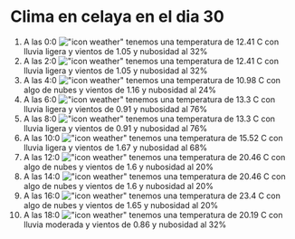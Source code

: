 # Clima en celaya en el dia 30

1. A las 0:0 !["icon weather"](http://openweathermap.org/img/w/10n.png) tenemos una temperatura de 12.41 C con lluvia ligera y  vientos de 1.05 y nubosidad al 32%
1. A las 2:0 !["icon weather"](http://openweathermap.org/img/w/10n.png) tenemos una temperatura de 12.41 C con lluvia ligera y  vientos de 1.05 y nubosidad al 32%
1. A las 4:0 !["icon weather"](http://openweathermap.org/img/w/02n.png) tenemos una temperatura de 10.98 C con algo de nubes y  vientos de 1.16 y nubosidad al 24%
1. A las 6:0 !["icon weather"](http://openweathermap.org/img/w/10n.png) tenemos una temperatura de 13.3 C con lluvia ligera y  vientos de 0.91 y nubosidad al 76%
1. A las 8:0 !["icon weather"](http://openweathermap.org/img/w/10d.png) tenemos una temperatura de 13.3 C con lluvia ligera y  vientos de 0.91 y nubosidad al 76%
1. A las 10:0 !["icon weather"](http://openweathermap.org/img/w/10d.png) tenemos una temperatura de 15.52 C con lluvia ligera y  vientos de 1.67 y nubosidad al 68%
1. A las 12:0 !["icon weather"](http://openweathermap.org/img/w/02d.png) tenemos una temperatura de 20.46 C con algo de nubes y  vientos de 1.6 y nubosidad al 20%
1. A las 14:0 !["icon weather"](http://openweathermap.org/img/w/02d.png) tenemos una temperatura de 20.46 C con algo de nubes y  vientos de 1.6 y nubosidad al 20%
1. A las 16:0 !["icon weather"](http://openweathermap.org/img/w/02d.png) tenemos una temperatura de 23.4 C con algo de nubes y  vientos de 1.65 y nubosidad al 20%
1. A las 18:0 !["icon weather"](http://openweathermap.org/img/w/10d.png) tenemos una temperatura de 20.19 C con lluvia moderada y  vientos de 0.86 y nubosidad al 32%
